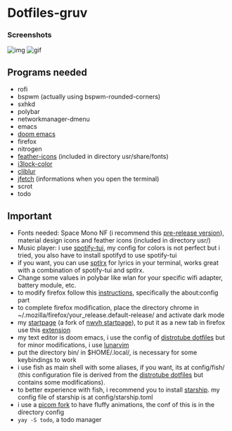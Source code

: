 # Dotfiles-gruv

### Screenshots
![img](https://i.imgur.com/C7rqgNk.png)
![gif](https://i.imgur.com/tTi6v9O.gif)

## Programs needed 
* rofi
* bspwm (actually using bspwm-rounded-corners)
* sxhkd
* polybar
* networkmanager-dmenu
* emacs
* [doom emacs](https://github.com/doomemacs/doomemacs)
* firefox
* nitrogen
* [feather-icons](https://github.com/feathericons/feather#feather) (included in directory usr/share/fonts)
* [i3lock-color](https://github.com/Raymo111/i3lock-color)
* [cliblur](https://gitlab.com/kerkmann/cliblur)
* [jfetch](https://github.com/Jimmysit0/jfetch) (informations when you open the terminal)
* scrot
* todo

## Important
* Fonts needed: Space Mono NF (i recommend this [pre-release version](https://github.com/ryanoasis/nerd-fonts/releases)), material design icons and feather icons (included in directory usr/)
* Music player: i use [spotify-tui](https://github.com/Rigellute/spotify-tui), my config for colors is not perfect but i tried, you also have to install spotifyd to use spotify-tui
* if you want, you can use [sptlrx](https://github.com/raitonoberu/sptlrx) for lyrics in your terminal, works great with a combination of spotify-tui and sptlrx.
* Change some values in polybar like wlan for your specific wifi adapter, battery module, etc.
 * to modify firefox follow this [instructions](https://github.com/andreasgrafen/cascade#how-to-use-a-userchromecss-theme), specifically the about:config part
 * to complete firefox modification, place the directory chrome in ~/.mozilla/firefox/your_release.default-release/ and activate dark mode
 * my [startpage](https://peyrzival.github.io/startpage/) (a fork of [nwvh startpage](https://github.com/nwvh/startpage)), to put it as a new tab in firefox use this [extension](https://addons.mozilla.org/pt-BR/firefox/addon/new-tab-override/)
 * my text editor is doom emacs, i use the config of [distrotube dotfiles](https://gitlab.com/dwt1/dotfiles) but for minor modifications, i use [lunarvim](https://www.lunarvim.org/)
 * put the directory bin/ in $HOME/.local/, is necessary for some keybindings to work
 * i use fish as main shell with some aliases, if you want, its at config/fish/ (this configuration file is derived from the [distrotube dotfiles](https://gitlab.com/dwt1/dotfiles) but contains some modifications).
 * to better experience with fish, i recommend you to install [starship](https://starship.rs). my config file of starship is at config/starship.toml 
 * i use a [picom fork](https://github.com/pijulius/picom) to have fluffy animations, the conf of this is in the directory config
 * `yay -S todo`, a todo manager
